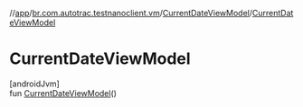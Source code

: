 //[app](../../../index.md)/[br.com.autotrac.testnanoclient.vm](../index.md)/[CurrentDateViewModel](index.md)/[CurrentDateViewModel](-current-date-view-model.md)

# CurrentDateViewModel

[androidJvm]\
fun [CurrentDateViewModel](-current-date-view-model.md)()
